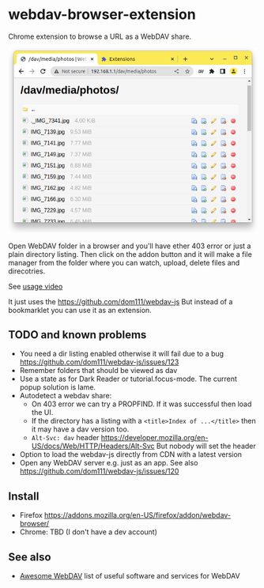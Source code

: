 # webdav-browser-extension
Chrome extension to browse a URL as a WebDAV share.

![screenshot](screenshot.png)

Open WebDAV folder in a browser and you'll have ether 403 error or just a plain directory listing.
Then click on the addon button and it will make a file manager from the folder where you can watch, upload, delete files and direcotries.

See [usage video](usage.gif) 

It just uses the https://github.com/dom111/webdav-js
But instead of a bookmarklet you can use it as an extension.

## TODO and known problems
* You need a dir listing enabled otherwise it will fail due to a bug https://github.com/dom111/webdav-js/issues/123
* Remember folders that should be viewed as dav
* Use a state as for Dark Reader or tutorial.focus-mode. The current popup solution is lame.
* Autodetect a webdav share:
  * On 403 error we can try a PROPFIND. If it was successful then load the UI.
  * If the directory has a listing with a `<title>Index of ...</title>` then it may have a dav version too.
  * `Alt-Svc: dav` header https://developer.mozilla.org/en-US/docs/Web/HTTP/Headers/Alt-Svc But nobody will set the header
* Option to load the webdav-js directly from CDN with a latest version
* Open any WebDAV server e.g. just as an app. See also https://github.com/dom111/webdav-js/issues/120

## Install
* Firefox https://addons.mozilla.org/en-US/firefox/addon/webdav-browser/
* Chrome: TBD (I don't have a dev account)

## See also
* [Awesome WebDAV](https://github.com/stokito/awesome-webdav) list of useful software and services for WebDAV
